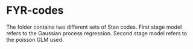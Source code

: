 # FYR-codes
The folder contains two different sets of Stan codes. 
First  stage model refers to the Gaussian process regression. 
Second stage model refers to the poisson GLM used.
